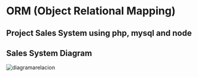 # ORM (Object Relational Mapping)
## Project Sales System using php, mysql and node
## Sales System Diagram
![diagramarelacion](https://github.com/rdiaz16/ORM/assets/50643183/e42776c8-98cb-4217-82e1-6cef4e273353)

